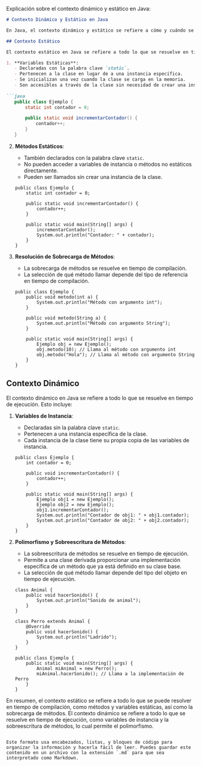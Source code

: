 Explicación sobre el contexto dinámico y estático en Java:

```markdown
# Contexto Dinámico y Estático en Java

En Java, el contexto dinámico y estático se refiere a cómo y cuándo se resuelven las variables y métodos en tiempo de ejecución y tiempo de compilación. Aquí hay una explicación más detallada de ambos conceptos:

## Contexto Estático

El contexto estático en Java se refiere a todo lo que se resuelve en tiempo de compilación. Esto incluye:

1. **Variables Estáticas**:
   - Declaradas con la palabra clave `static`.
   - Pertenecen a la clase en lugar de a una instancia específica.
   - Se inicializan una vez cuando la clase se carga en la memoria.
   - Son accesibles a través de la clase sin necesidad de crear una instancia de la clase.
   
```java
   public class Ejemplo {
       static int contador = 0;

       public static void incrementarContador() {
           contador++;
       }
   }
```

2. **Métodos Estáticos**:
    - También declarados con la palabra clave `static`.
    - No pueden acceder a variables de instancia o métodos no estáticos directamente.
    - Pueden ser llamados sin crear una instancia de la clase.

   ```
   public class Ejemplo {
       static int contador = 0;

       public static void incrementarContador() {
           contador++;
       }

       public static void main(String[] args) {
           incrementarContador();
           System.out.println("Contador: " + contador);
       }
   }
   ```

3. **Resolución de Sobrecarga de Métodos**:
    - La sobrecarga de métodos se resuelve en tiempo de compilación.
    - La selección de qué método llamar depende del tipo de referencia en tiempo de compilación.

   ```
   public class Ejemplo {
       public void metodo(int a) {
           System.out.println("Método con argumento int");
       }

       public void metodo(String a) {
           System.out.println("Método con argumento String");
       }

       public static void main(String[] args) {
           Ejemplo obj = new Ejemplo();
           obj.metodo(10); // Llama al método con argumento int
           obj.metodo("Hola"); // Llama al método con argumento String
       }
   }
   ```

## Contexto Dinámico

El contexto dinámico en Java se refiere a todo lo que se resuelve en tiempo de ejecución. Esto incluye:

1. **Variables de Instancia**:
    - Declaradas sin la palabra clave `static`.
    - Pertenecen a una instancia específica de la clase.
    - Cada instancia de la clase tiene su propia copia de las variables de instancia.

   ```
   public class Ejemplo {
       int contador = 0;

       public void incrementarContador() {
           contador++;
       }

       public static void main(String[] args) {
           Ejemplo obj1 = new Ejemplo();
           Ejemplo obj2 = new Ejemplo();
           obj1.incrementarContador();
           System.out.println("Contador de obj1: " + obj1.contador);
           System.out.println("Contador de obj2: " + obj2.contador);
       }
   }
   ```

2. **Polimorfismo y Sobreescritura de Métodos**:
    - La sobreescritura de métodos se resuelve en tiempo de ejecución.
    - Permite a una clase derivada proporcionar una implementación específica de un método que ya está definido en su clase base.
    - La selección de qué método llamar depende del tipo del objeto en tiempo de ejecución.

   ```
   class Animal {
       public void hacerSonido() {
           System.out.println("Sonido de animal");
       }
   }

   class Perro extends Animal {
       @Override
       public void hacerSonido() {
           System.out.println("Ladrido");
       }
   }

   public class Ejemplo {
       public static void main(String[] args) {
           Animal miAnimal = new Perro();
           miAnimal.hacerSonido(); // Llama a la implementación de Perro
       }
   }
   ```

En resumen, el contexto estático se refiere a todo lo que se puede resolver en tiempo de compilación, como métodos y variables estáticas, así como la sobrecarga de métodos. El contexto dinámico se refiere a todo lo que se resuelve en tiempo de ejecución, como variables de instancia y la sobreescritura de métodos, lo cual permite el polimorfismo.
```

Este formato usa encabezados, listas, y bloques de código para organizar la información y hacerla fácil de leer. Puedes guardar este contenido en un archivo con la extensión `.md` para que sea interpretado como Markdown.